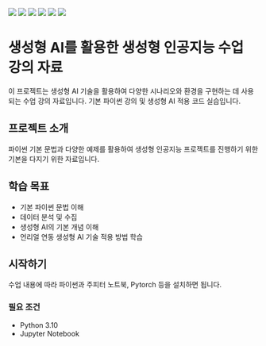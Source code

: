<img src="https://img.shields.io/badge/Python-3776AB?style=for-the-badge&logo=Python&logoColor=white"> <img src="https://img.shields.io/badge/VS Code-512BD4?style=for-the-badge&logo=visualstudiocode&logoColor=white"> <img src="https://img.shields.io/badge/Pandas-150458?style=for-the-badge&logo=Pandas&logoColor=white"> <img src="https://img.shields.io/badge/FastAPI-EE4C2C?style=for-the-badge&logo=fastapi&logoColor=white"> <img src="https://img.shields.io/badge/Pytorch-EE4C2C?style=for-the-badge&logo=Pytorch&logoColor=white"> <img src="https://img.shields.io/badge/ChatBot-0066FF?style=for-the-badge&logo=ChatBot&logoColor=white">

# 생성형 AI를 활용한 생성형 인공지능 수업 강의 자료

이 프로젝트는 생성형 AI 기술을 활용하여 다양한 시나리오와 환경을 구현하는 데 사용되는 수업 강의 자료입니다.
기본 파이썬 강의 및 생성형 AI 적용 코드 실습입니다.

## 프로젝트 소개
파이썬 기본 문법과 다양한 예제를 활용하여 생성형 인공지능 프로젝트를 진행하기 위한 기본을 다지기 위한 자료입니다. 

## 학습 목표
- 기본 파이썬 문법 이해
- 데이터 분석 및 수집
- 생성형 AI의 기본 개념 이해
- 언리얼 연동 생성형 AI 기술 적용 방법 학습

## 시작하기

수업 내용에 따라 파이썬과 주피터 노트북, Pytorch 등을 설치하면 됩니다. 

### 필요 조건

- Python 3.10
- Jupyter Notebook
